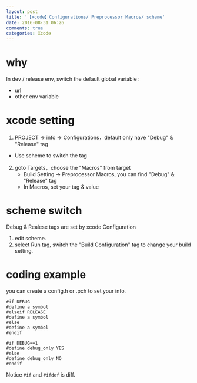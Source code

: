 ```yaml
---
layout: post
title: '【xcode】Configurations/ Preprocessor Macros/ scheme'
date: 2016-08-31 06:26
comments: true
categories: Xcode
---
```

# why

In dev / release env, switch the default global variable : 
- url
- other env variable

# xcode setting

1. PROJECT -> info -> Configurations，default only have "Debug" & "Release" tag
  - Use scheme to switch the tag
2. goto Targets，choose the "Macros" from target
	- Build Setting -> Preprocessor Macros, you can find "Debug" & "Release" tag
	- In Macros, set your tag & value

# scheme switch

Debug & Realese tags are set by xcode Configuration

1. edit scheme.
2. select Run tag, switch the "Build Configuration" tag to change your build setting.

# coding example

you can create a config.h or .pch to set your info. 

```
#if DEBUG
#define a symbol
#elseif RELEASE
#define a symbol
#else
#define a symbol
#endif
```

```
#if DEBUG==1
#define debug_only YES
#else
#define debug_only NO
#endif
```

Notice `#if` and `#ifdef` is diff.
